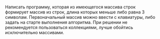 Написать программу, которая из имеющегося массива строк формирует массив из строк, длина которых
меньше либо равна 3 символам. Первоначальный массив можно ввести с клавиатуры, либо задать на старте выполнения
алгоритма. При решении не рекомендуется пользоваться коллекциями, лучше обойтись исключительно массивами.
